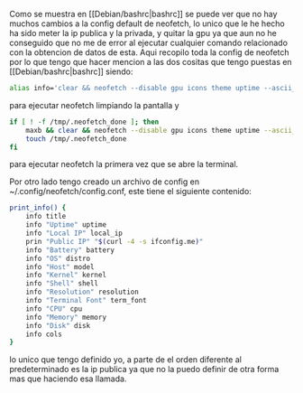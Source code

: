 Como se muestra en [[Debian/bashrc|bashrc]] se puede ver que no hay muchos cambios a la config default de neofetch, lo unico que le he hecho ha sido meter la ip publica y la privada, y quitar la gpu ya que aun no he conseguido que no me de error al ejecutar cualquier comando relacionado con la obtencion de datos de esta.
Aqui recopilo toda la config de neofetch por lo que tengo que hacer mencion a las dos cositas que tengo puestas en [[Debian/bashrc|bashrc]] siendo: 
``` bash
alias info='clear && neofetch --disable gpu icons theme uptime --ascii_distro Debian --ascii_bold on'
```
para ejecutar neofetch limpiando la pantalla y

```bash
if [ ! -f /tmp/.neofetch_done ]; then
    maxb && clear && neofetch --disable gpu icons theme uptime --ascii_distro Debian --ascii_bold on
    touch /tmp/.neofetch_done
fi
```
para ejecutar neofetch la primera vez que se abre la terminal.

Por otro lado tengo creado un archivo de config en ~/.config/neofetch/config.conf, este tiene el siguiente contenido:

``` bash
print_info() {
    info title
    info "Uptime" uptime
    info "Local IP" local_ip
    prin "Public IP" "$(curl -4 -s ifconfig.me)"
    info "Battery" battery
    info "OS" distro
    info "Host" model
    info "Kernel" kernel
    info "Shell" shell
    info "Resolution" resolution
    info "Terminal Font" term_font
    info "CPU" cpu
    info "Memory" memory
    info "Disk" disk
    info cols
}
```

lo unico que tengo definido yo, a parte de el orden diferente al predeterminado es la ip publica ya que no la puedo definir de otra forma mas que haciendo esa llamada.